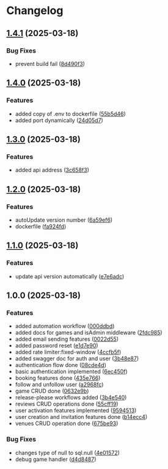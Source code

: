 # Changelog

## [1.4.1](https://github.com/fullstacksherpa/KhelBackend/compare/v1.4.0...v1.4.1) (2025-03-18)


### Bug Fixes

* prevent build fail ([8d490f3](https://github.com/fullstacksherpa/KhelBackend/commit/8d490f3ffa0ab321231436dae77e799ffa1d2180))

## [1.4.0](https://github.com/fullstacksherpa/KhelBackend/compare/v1.3.0...v1.4.0) (2025-03-18)


### Features

* added copy of .env to dockerfile ([55b5d46](https://github.com/fullstacksherpa/KhelBackend/commit/55b5d468634e28a803b4f39afc9fe42e028e8f60))
* added port dynamically ([24d05d7](https://github.com/fullstacksherpa/KhelBackend/commit/24d05d78bb4a909d9d22166e493bf6cb4611dca2))

## [1.3.0](https://github.com/fullstacksherpa/KhelBackend/compare/v1.2.0...v1.3.0) (2025-03-18)


### Features

* added api address ([3c658f3](https://github.com/fullstacksherpa/KhelBackend/commit/3c658f3722f47ba11110e7711c02a28d8bf9c01a))

## [1.2.0](https://github.com/fullstacksherpa/KhelBackend/compare/v1.1.0...v1.2.0) (2025-03-18)


### Features

* autoUpdate version number ([6a59ef6](https://github.com/fullstacksherpa/KhelBackend/commit/6a59ef6ccca22f1c6c5635d2487e488c3d5e1881))
* dockerfile ([fa924fd](https://github.com/fullstacksherpa/KhelBackend/commit/fa924fdaef11543143094198caad11605e405dff))

## [1.1.0](https://github.com/fullstacksherpa/KhelBackend/compare/v1.0.0...v1.1.0) (2025-03-18)


### Features

* update api version automatically ([e7e6adc](https://github.com/fullstacksherpa/KhelBackend/commit/e7e6adcd819ecd540fed03204f141427c90e2ef7))

## 1.0.0 (2025-03-18)


### Features

* added automation workflow ([000ddbd](https://github.com/fullstacksherpa/KhelBackend/commit/000ddbda601c1138074697781bd765b242b921d5))
* added docs for games and isAdmin middleware ([2fdc985](https://github.com/fullstacksherpa/KhelBackend/commit/2fdc9857b498ca7231772308a87c89013bb0ca81))
* added email sending features ([0022d55](https://github.com/fullstacksherpa/KhelBackend/commit/0022d551ff8ee7440ca30e6dc89d7ca23721d4d6))
* added password reset ([e1d7e90](https://github.com/fullstacksherpa/KhelBackend/commit/e1d7e908f2aaa71c0707857ddc125f4dba0ef32d))
* added rate limiter:fixed-window ([4ccfb5f](https://github.com/fullstacksherpa/KhelBackend/commit/4ccfb5f99006efc69b1304b3564d4e16ab5548c9))
* added swagger doc for auth and user ([3b48e87](https://github.com/fullstacksherpa/KhelBackend/commit/3b48e871d498ba8413857d7fe7a56ee317958b3f))
* authentication flow done ([08cde4d](https://github.com/fullstacksherpa/KhelBackend/commit/08cde4dad971890adfc6f0892dba0b7741832df2))
* basic authentication implemented ([6ec450f](https://github.com/fullstacksherpa/KhelBackend/commit/6ec450f323ca591704c9488af93f938e7250415c))
* booking features done ([435e766](https://github.com/fullstacksherpa/KhelBackend/commit/435e76672493bade93649cf4a662622674baeb2a))
* follow and unfollow user ([a2968fc](https://github.com/fullstacksherpa/KhelBackend/commit/a2968fc9734fb58fb109e6c35aa799b72d3b180b))
* game CRUD done ([0632e9b](https://github.com/fullstacksherpa/KhelBackend/commit/0632e9ba4fb7051eced8c5a7f1725cce8d6f84bf))
* release-please workflows added ([3b4e540](https://github.com/fullstacksherpa/KhelBackend/commit/3b4e540b9d43e6897de941397354b3be8d117493))
* reviews CRUD operations done ([55cff19](https://github.com/fullstacksherpa/KhelBackend/commit/55cff19609853f50a51d333dd55f729dec74c064))
* user activation features implemented ([9594513](https://github.com/fullstacksherpa/KhelBackend/commit/9594513d074f9d8bc4591d31f2b40acf623936e7))
* user creation and invitation features done ([b14ecc4](https://github.com/fullstacksherpa/KhelBackend/commit/b14ecc480b3dfbf172218b8b3906196560ea7465))
* venues CRUD operation done ([675be93](https://github.com/fullstacksherpa/KhelBackend/commit/675be93c675c045b5e2883aa582f223648548b64))


### Bug Fixes

* changes type of null to sql.null ([4e01572](https://github.com/fullstacksherpa/KhelBackend/commit/4e01572d4c16cc6831f74d5e0641befa6e1d9d37))
* debug game handler ([d4d8487](https://github.com/fullstacksherpa/KhelBackend/commit/d4d848774a79b97c59dd1f58d0eedebad8d1e952))
